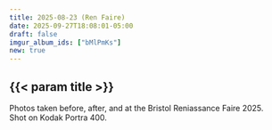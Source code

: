 ```yaml
---
title: 2025-08-23 (Ren Faire)
date: 2025-09-27T18:08:01-05:00
draft: false
imgur_album_ids: ["bMlPmKs"]
new: true
---
```


<h2 id="title">{{< param title >}}</h2>

Photos taken before, after, and at the Bristol Reniassance Faire 2025.<br>
Shot on Kodak Portra 400.
